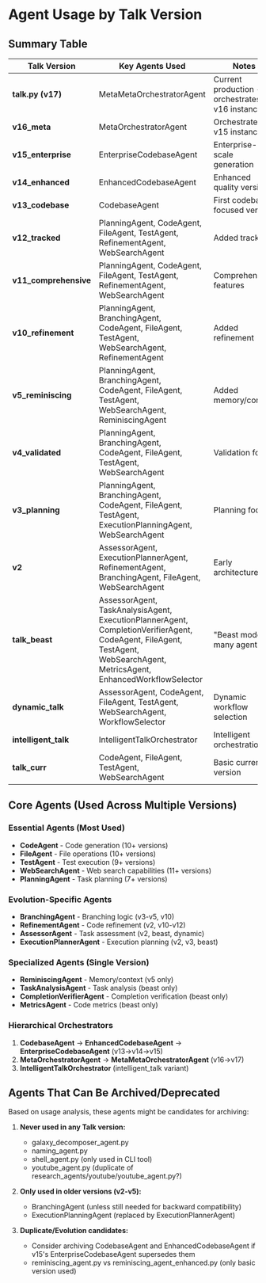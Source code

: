 # Agent Usage by Talk Version

## Summary Table

| Talk Version | Key Agents Used | Notes |
|-------------|-----------------|-------|
| **talk.py (v17)** | MetaMetaOrchestratorAgent | Current production - orchestrates v16 instances |
| **v16_meta** | MetaOrchestratorAgent | Orchestrates v15 instances |
| **v15_enterprise** | EnterpriseCodebaseAgent | Enterprise-scale generation |
| **v14_enhanced** | EnhancedCodebaseAgent | Enhanced quality version |
| **v13_codebase** | CodebaseAgent | First codebase-focused version |
| **v12_tracked** | PlanningAgent, CodeAgent, FileAgent, TestAgent, RefinementAgent, WebSearchAgent | Added tracking |
| **v11_comprehensive** | PlanningAgent, CodeAgent, FileAgent, TestAgent, RefinementAgent, WebSearchAgent | Comprehensive features |
| **v10_refinement** | PlanningAgent, BranchingAgent, CodeAgent, FileAgent, TestAgent, WebSearchAgent, RefinementAgent | Added refinement |
| **v5_reminiscing** | PlanningAgent, BranchingAgent, CodeAgent, FileAgent, TestAgent, WebSearchAgent, ReminiscingAgent | Added memory/context |
| **v4_validated** | PlanningAgent, BranchingAgent, CodeAgent, FileAgent, TestAgent, WebSearchAgent | Validation focus |
| **v3_planning** | PlanningAgent, BranchingAgent, CodeAgent, FileAgent, TestAgent, ExecutionPlanningAgent, WebSearchAgent | Planning focus |
| **v2** | AssessorAgent, ExecutionPlannerAgent, RefinementAgent, BranchingAgent, FileAgent, WebSearchAgent | Early architecture |
| **talk_beast** | AssessorAgent, TaskAnalysisAgent, ExecutionPlannerAgent, CompletionVerifierAgent, CodeAgent, FileAgent, TestAgent, WebSearchAgent, MetricsAgent, EnhancedWorkflowSelector | "Beast mode" - many agents |
| **dynamic_talk** | AssessorAgent, CodeAgent, FileAgent, TestAgent, WebSearchAgent, WorkflowSelector | Dynamic workflow selection |
| **intelligent_talk** | IntelligentTalkOrchestrator | Intelligent orchestration |
| **talk_curr** | CodeAgent, FileAgent, TestAgent, WebSearchAgent | Basic current version |

## Core Agents (Used Across Multiple Versions)

### Essential Agents (Most Used)
- **CodeAgent** - Code generation (10+ versions)
- **FileAgent** - File operations (10+ versions)
- **TestAgent** - Test execution (9+ versions)
- **WebSearchAgent** - Web search capabilities (11+ versions)
- **PlanningAgent** - Task planning (7+ versions)

### Evolution-Specific Agents
- **BranchingAgent** - Branching logic (v3-v5, v10)
- **RefinementAgent** - Code refinement (v2, v10-v12)
- **AssessorAgent** - Task assessment (v2, beast, dynamic)
- **ExecutionPlannerAgent** - Execution planning (v2, v3, beast)

### Specialized Agents (Single Version)
- **ReminiscingAgent** - Memory/context (v5 only)
- **TaskAnalysisAgent** - Task analysis (beast only)
- **CompletionVerifierAgent** - Completion verification (beast only)
- **MetricsAgent** - Code metrics (beast only)

### Hierarchical Orchestrators
1. **CodebaseAgent** → **EnhancedCodebaseAgent** → **EnterpriseCodebaseAgent** (v13→v14→v15)
2. **MetaOrchestratorAgent** → **MetaMetaOrchestratorAgent** (v16→v17)
3. **IntelligentTalkOrchestrator** (intelligent_talk variant)

## Agents That Can Be Archived/Deprecated

Based on usage analysis, these agents might be candidates for archiving:

1. **Never used in any Talk version:**
   - galaxy_decomposer_agent.py
   - naming_agent.py
   - shell_agent.py (only used in CLI tool)
   - youtube_agent.py (duplicate of research_agents/youtube/youtube_agent.py?)

2. **Only used in older versions (v2-v5):**
   - BranchingAgent (unless still needed for backward compatibility)
   - ExecutionPlanningAgent (replaced by ExecutionPlannerAgent)

3. **Duplicate/Evolution candidates:**
   - Consider archiving CodebaseAgent and EnhancedCodebaseAgent if v15's EnterpriseCodebaseAgent supersedes them
   - reminiscing_agent.py vs reminiscing_agent_enhanced.py (only basic version used)